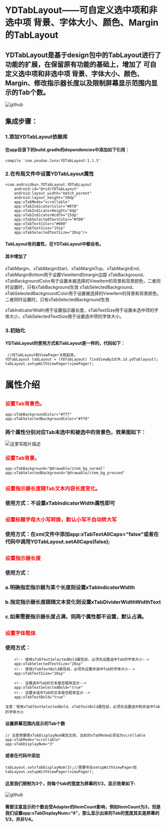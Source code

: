# YDTabLayout——可自定义选中项和非选中项 背景、字体大小、颜色、Margin 的TabLayout
## YDTabLayout是基于design包中的TabLayout进行了功能的扩展，在保留原有功能的基础上，增加了 可自定义选中项和非选中项 背景、字体大小、颜色、Margin、修改指示器长度以及限制屏幕显示范围内显示的Tab个数。
![github](https://github.com/EchoYuQ/YTabLayout/blob/master/screenshot/3.png)
## 集成步骤：
### 1.添加YDTabLayout依赖库
#### 在app目录下的build.gradle的dependencies中添加如下引用：

    compile 'com.youdao.luna:YDTabLayout:1.1.3'
    
### 2.在布局文件中设置YDTabLayout属性

    <com.androidkun.YDTabLayout.YDTabLayout
        android:id="@+id/YDTabLayout"
        android:layout_width="match_parent"
        android:layout_height="50dp"
        app:xTabMode="scrollable"
        app:xTabIndicatorColor="#0f0"
        app:xTabIndicatorHeight="4dp"
        app:xTabIndicatorWidth="15dp"
        app:xTabSelectedTextColor="#f00"
        app:xTabTextColor="#000"
        app:xTabTextSize="15sp"
        app:xTabSelectedTextSize="20sp"/>
     
#### TabLayout有的属性，在YDTabLayout中都会有。
#### 其中增加了
xTabMargin、xTabMarginStart、xTabMarginTop、xTabMarginEnd、xTabMarginBottom用于设置ViewItem的margin边距
xTabBackground、xTabBackgroundColor用于设置未被选择的ViewItem的背景和背景颜色，二者同时设置时，只有xTabBackground生效
xTabSelectedBackground、xTabSelectedBackgroundColor用于设置被选择的ViewItem的背景和背景颜色，二者同时设置时，只有xTabSelectedBackground生效

xTabIndicatorWidth用于设置指示器长度，xTabTextSize用于设置未选中项的字体大小，xTabSelectedTextSize用于设置选中项的字体大小。

 
### 3.初始化
#### YDTabLayout的使用方式和TabLayout是一样的，代码如下：
    
     //将TabLayout和ViewPager关联起来。
    YDTabLayout tabLayout = (YDTabLayout) findViewById(R.id.ydTablayout);
    tabLayout.setupWithViewPager(viewPager);
    
# 属性介绍

## 
###  <font color=#f00>设置Tab背景色。</font>

    app:xTabBackgroundColor="#fff"
    app:xTabSelectedBackgroundColor="#ff0"

### 两个属性分别对应Tab未选中和被选中的背景色，效果图如下：
![这里写图片描述](https://github.com/EchoYuQ/YTabLayout/blob/master/screenshot/2.png)

###  <font color=#f00>设置Tab背景。</font>

    app:xTabBackground="@drawable/item_bg_normal"
    app:xTabSelectedBackground="@drawable/item_bg_pressed"

## 
### <font color=#f00>设置指示器长度随Tab文本内容长度变化。</font>
### 使用方式：不设置xTabIndicatorWidth属性即可  

## 
### <font color=#f00>设置标题字母大小写转换，默认小写不自动转大写</font>
### 使用方式：在xml文件中添加app:xTabTextAllCaps="false"或者在代码中调用YDTabLayout.setAllCaps(false); 

## 
### <font color=#f00>设置指示器长度</font>
### 使用方式：
### a.明确指定指示器为某个长度则设置xTabIndicatorWidth
### b.指定指示器长度跟随文本变化则设置xTabDividerWidthWidthText
### c.如果需要指示器长度占满，则两个属性都不设置，默认占满。

## 
### <font color=#f00>设置字体粗体</font>

### 使用方式：
   
		<!-- 使用xTabTextSelectedBold属性前，必须先设置选中Tab的字体大小-->
        app:xTabSelectedTextSize="20sp"
        <!-- 使用xTabTextBold属性前，必须先设置非选中Tab的字体大小-->
        app:xTabTextSize="20sp"
		
        <!-- 设置选中Tab的文本是否粗体显示-->
        app:xTabTextSelectedBold="true"
        <!-- 设置未选中Tab的文本是否粗体显示-->
        app:xTabTextBold="true"
		
    注意：使用xTabTextSelectedBold、xTabTextBold属性前，必须先设置选中和非选中Tab的字体大小
    
#### 设置屏幕范围内显示的Tab个数
	// 注意想要使xTabDisplayNum属性生效，当前的xTabMode必须设为scrollable
	app:xTabMode="scrollable"
    app:xTabDisplayNum="3"
    
#### 或者在代码中添加

    tabLayout.setxTabDisplayNum(3);//需要写在setupWithViewPager前
    tabLayout.setupWithViewPager(viewPager);
    
#### 这里我们限制为3个，则每个tab的宽度为屏幕的1/3，显示效果如下:
 ![github](https://github.com/EchoYuQ/YTabLayout/blob/master/screenshot/1.png)
 
#### 需要注意显示的个数会受Adapter的ItemCount影响，例如ItemCount为3，但是我们设置app:xTabDisplayNum=“4”，那么显示出来的Tab的宽度其实是屏幕的1/3，并非1/4。
